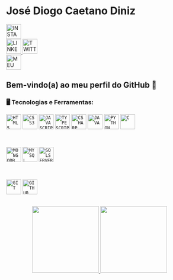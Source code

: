 # José Diogo Caetano Diniz

<div display="inline-block">
  <a href="https://www.instagram.com/idiogo.diniz/">
    <img width="40px" src="https://github.com/idiogodiniz/idiogodiniz/blob/main/public/assets/images/instagram.svg" title="INSTAGRAM"/>
    <div height="10px" width="10px"></div>
  </a>
  <a href="https://www.linkedin.com/in/idiogodiniz/">
    <img width="40px" src="https://github.com/idiogodiniz/idiogodiniz/blob/main/public/assets/images/linkedin.svg" title="LINKEDIN"/>
  </a>
  <a href="https://twitter.com/idiogodiniz/">
    <img width="40px" src="https://github.com/idiogodiniz/idiogodiniz/blob/main/public/assets/images/twitter.svg" title="TWITTER"/>
    <div height="10px" width="10px"></div>
  </a>
  <a href="https://idiogodiniz.github.io/">
    <img width="40px" src="https://github.com/idiogodiniz/idiogodiniz/blob/main/public/assets/images/website.svg" title="MEU SITE"/>
    <div height="10px" width="10px"></div>
  </a>
</div>

## Bem-vindo(a) ao meu perfil do GitHub 👋


### 🖥️ Tecnologias e Ferramentas: 
<code><img width="40px" src="https://cdn.jsdelivr.net/gh/devicons/devicon/icons/html5/html5-original-wordmark.svg" title="HTML5"/></code>
<code><img width="40px" src="https://cdn.jsdelivr.net/gh/devicons/devicon/icons/css3/css3-original-wordmark.svg" title="CSS3"/></code>
<code><img width="40px" src="https://cdn.jsdelivr.net/gh/devicons/devicon/icons/javascript/javascript-original.svg" title="JAVASCRIPT"/></code>
<code><img width="40px" src="https://cdn.jsdelivr.net/gh/devicons/devicon/icons/typescript/typescript-original.svg" title="TYPESCRIPT" /></code>
<code><img width="40px" src="https://cdn.jsdelivr.net/gh/devicons/devicon/icons/csharp/csharp-original.svg" title="CSHARP" /></code>
<code><img width="40px" src="https://cdn.jsdelivr.net/gh/devicons/devicon/icons/java/java-original.svg" title="JAVA" /></code>
<code><img width="40px" src="https://cdn.jsdelivr.net/gh/devicons/devicon/icons/python/python-original.svg" title="PYTHON" /></code>
<code><img width="40px" src="https://cdn.jsdelivr.net/gh/devicons/devicon/icons/c/c-original.svg" title="C" /></code>

<br />

<code><img width="40px" src="https://cdn.jsdelivr.net/gh/devicons/devicon/icons/mongodb/mongodb-original.svg" title="MONGODB" /></code>
<code><img width="40px" src="https://cdn.jsdelivr.net/gh/devicons/devicon/icons/mysql/mysql-original.svg" title="MYSQL"/></code>
<code><img width="40px" src="https://cdn.jsdelivr.net/gh/devicons/devicon/icons/microsoftsqlserver/microsoftsqlserver-plain-wordmark.svg" title="SQLSERVER" /></code>

<br />

<code><img width="40px" src="https://cdn.jsdelivr.net/gh/devicons/devicon/icons/git/git-original.svg" title="GIT"/></code>
<code><img width="40px" src="https://cdn.jsdelivr.net/gh/devicons/devicon/icons/github/github-original.svg" title="GITHUB"/></code>

##
<p align="center">
  <a href="https://github.com/jeniblodev">
    <img height="180em" src="https://github-readme-stats-eight-theta.vercel.app/api?username=idiogodiniz&show_icons=true&theme=default&include_all_commits=true&count_private=true"/>
    <img height="180em" src="https://github-readme-stats-eight-theta.vercel.app/api/top-langs/?username=idiogodiniz&layout=compact&langs_count=8&theme=default"/>
  </a>
</p>
